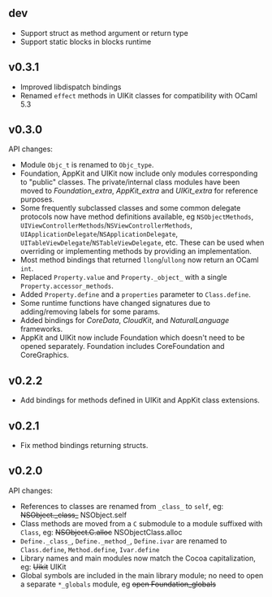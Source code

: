 ## dev

* Support struct as method argument or return type
* Support static blocks in blocks runtime

## v0.3.1

* Improved libdispatch bindings
* Renamed `effect` methods in UIKit classes for compatibility with OCaml 5.3


## v0.3.0

API changes:

* Module `Objc_t` is renamed to `Objc_type`.
* Foundation, AppKit and UIKit now include only modules corresponding to
  "public" classes. The private/internal class modules have been moved to
  _Foundation_extra_, _AppKit_extra_ and _UIKit_extra_ for reference purposes.
* Some frequently subclassed classes and some common delegate protocols now
  have method definitions available, eg
  `NSObjectMethods`, `UIViewControllerMethods`/`NSViewControllerMethods`,
  `UIApplicationDelegate`/`NSApplicationDelegate`,
  `UITableViewDelegate`/`NSTableViewDelegate`, etc.
  These can be used when overriding or implementing methods by providing an
  implementation.
* Most method bindings that returned `llong`/`ullong` now return an OCaml `int`.
* Replaced `Property.value` and `Property._object_` with a single
  `Property.accessor_methods`.
* Added `Property.define` and a `properties` parameter to `Class.define`.
* Some runtime functions have changed signatures due to adding/removing labels
  for some params.
* Added bindings for _CoreData_, _CloudKit_, and _NaturalLanguage_ frameworks.
* AppKit and UIKit now include Foundation which doesn't need to be opened
  separately. Foundation includes CoreFoundation and CoreGraphics.


## v0.2.2

* Add bindings for methods defined in UIKit and AppKit class extensions.


## v0.2.1

* Fix method bindings returning structs.


## v0.2.0

API changes:

* References to classes are renamed from `_class_` to `self`, eg:
  ~~NSObject.\_class\_~~ NSObject.self
* Class methods are moved from a `C` submodule to a module suffixed with `Class`,
  eg: ~~NSObject.C.alloc~~ NSObjectClass.alloc
* `Define._class_`, `Define._method_`, `Define.ivar` are renamed to `Class.define`,
  `Method.define`, `Ivar.define`
* Library names and main modules now match the Cocoa capitalization, eg:
  ~~Uikit~~ UIKit
* Global symbols are included in the main library module; no need to open a
  separate `*_globals` module, eg ~~open Foundation_globals~~
